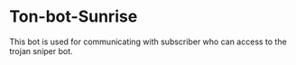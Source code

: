 # Ton-bot-Sunrise
This bot is used for communicating with subscriber who can access to the trojan sniper bot.
